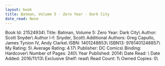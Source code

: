 ```yaml
---
layout: book
title: Batman, Volume 5 - Zero Year - Dark City
date_read: None
---
```


Book Id: 21524934\ 
Title: Batman, Volume 5: Zero Year: Dark City\ 
Author: Scott Snyder\ 
Author l-f: Snyder, Scott\ 
Additional Authors: Greg Capullo, James Tynion IV, Andy   Clarke\ 
ISBN: 1401248853\ 
ISBN13: 9781401248857\ 
My Rating: 5\ 
Average Rating: 4.17\ 
Publisher: DC Comics\ 
Binding: Hardcover\ 
Number of Pages: 240\ 
Year Published: 2014\ 
Date Read: \ 
Date Added: 2016/11/13\ 
Exclusive Shelf: read\ 
Read Count: 1\ 
Owned Copies: 0\ 

